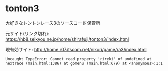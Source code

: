 # tonton3
大好きなトントンレース3のソースコード保管所

元サイト(リンク切れ): https://hb8.seikyou.ne.jp/home/shirafuji/tonton3/index.html

現有効サイト: http://home.r07.itscom.net/nikori/game/ra3/index.html

`Uncaught TypeError: Cannot read property 'rireki' of undefined
    at nextrace (main.html:1386)
    at gomenu (main.html:679)
    at <anonymous>:1:1`
